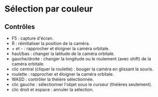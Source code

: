 # Sélection par couleur

## Contrôles

* F5 : capture d'écran.
* R : réinitialiser la position de la caméra.
* \+ et - :  rapprocher et éloigner la caméra orbitale.
* haut/bas : changer la latitude de la caméra orbitale.
* gauche/droite : changer la longitude ou le roulement (avec shift) de la caméra orbitale.
* clic central (cliquer la roulette) : bouger la caméra en glissant la souris.
* roulette : rapprocher et éloigner la caméra orbitale.
* WASD : contrôler la théière sélectionnée.
* clic gauche : sélectionner l'objet sous le curseur (théières seulement).
* clic droit et espace : annuler la sélection.

